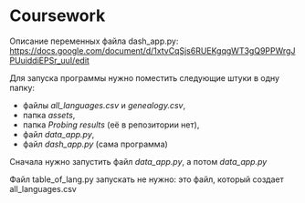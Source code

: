 # Coursework

Описание переменных файла dash_app.py: https://docs.google.com/document/d/1xtvCqSjs6RUEKgqgWT3gQ9PPWrgJPUuiddiEPSr_uuI/edit

Для запуска программы нужно поместить следующие штуки в одну папку:
- файлы *all_languages.csv* и *genealogy.csv*,
- папка *assets*,
- папка *Probing results* (её в репозитории нет),
- файл *data_app.py*,
- файл *dash_app.py* (сама программа)

Сначала нужно запустить файл *data_app.py*, а потом *data_app.py*

Файл table_of_lang.py запускать не нужно: это файл, который создает all_languages.csv

